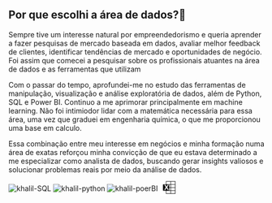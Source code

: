 ## Por que escolhi a área de dados?🤔
Sempre tive um interesse natural por empreendedorismo e queria aprender a fazer pesquisas de mercado baseada em dados, avaliar melhor feedback de clientes, identificar tendências de mercado e oportunidades de negócio. Foi assim que comecei a pesquisar sobre os profissionais atuantes na área de dados e as ferramentas que utilizam 

Com o passar do tempo, aprofundei-me no estudo das ferramentas de manipulação, visualização e análise exploratória de dados, além de Python, SQL e Power BI. Continuo a me aprimorar principalmente em machine learning. Não foi intimiodor lidar com a matemática necessária para essa área, uma vez que graduei em engenharia química, o que me proporcionou uma base em calculo.

Essa combinação entre meu interesse em negócios e minha formação numa área de exatas reforçou minha convicção de que eu estava determinado a me especializar como analista de dados, buscando gerar insights valiosos e solucionar problemas reais por meio da análise de dados.

<div>
  <img align="center" alt="khalil-SQL" height="30 width="40" src="https://cdn.jsdelivr.net/gh/devicons/devicon@latest/icons/azuresqldatabase/azuresqldatabase-original.svg" />
  <img align="center" alt="khalil-python" height="30 width="40" src="https://cdn.jsdelivr.net/gh/devicons/devicon@latest/icons/python/python-original.svg" />
  <img align="center" alt="khalil-poerBI" height="30 width="40" src="https://raw.githubusercontent.com/microsoft/PowerBI-Icons/main/SVG/Power-BI.svg"/>
  <img align="center" alt="khalil-excel" height="30 width="40" src="https://raw.githubusercontent.com/microsoft/PowerBI-Icons/main/SVG/Excel-Workbook.svg"/>
</div>
